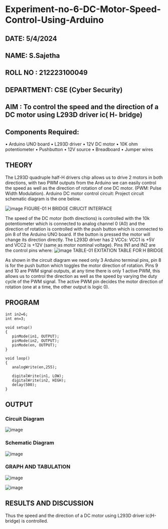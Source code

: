 # Experiment-no-6-DC-Motor-Speed-Control-Using-Arduino

##  DATE: 5/4/2024
##  NAME: S.Sajetha
##  ROLL NO : 212223100049
##  DEPARTMENT: CSE (Cyber Security)

## AIM : To control the speed and the direction of a DC motor using L293D driver ic( H- bridge)

## Components Required:
•	Arduino UNO board
•	L293D driver
•	12V DC motor
•	10K ohm potentiometer
•	Pushbutton
•	12V source
•	Breadboard
•	Jumper wires
## THEORY 
The L293D quadruple half-H drivers chip allows us to drive 2 motors in both directions, with two PWM outputs from the Arduino we can easily control the speed as well as the direction of rotation of one DC motor. (PWM: Pulse Width Modulation).
Arduino DC motor control circuit:
Project circuit schematic diagram is the one below.

![image](https://user-images.githubusercontent.com/36288975/167763051-b230c183-afc5-46f2-ba95-0f95e10dd6c9.png)
FIGURE-01 H BRIDGE CIRUCIT INTERFACE 
 
The speed of the DC motor (both directions) is controlled with the 10k potentiometer which is connected to analog channel 0 (A0) and the direction of rotation is controlled with the push button which is connected to pin 8 of the Arduino UNO board. If the button is pressed the motor will change its direction directly.
The L293D driver has 2 VCCs: VCC1 is +5V and VCC2 is +12V (same as motor nominal voltage). Pins IN1 and IN2 are the control pins where:
![image](https://user-images.githubusercontent.com/36288975/167763120-1421c2c5-8381-49eb-b376-03f6e1113b7a.png)
TABLE-01 EXITATION TABLE FOR H BRIDGE 

As shown in the circuit diagram we need only 3 Arduino terminal pins, pin 8 is for the push button which toggles the motor direction of rotation. Pins 9 and 10 are PWM signal outputs, at any time there is only 1 active PWM, this allows us to control the direction as well as the speed by varying the duty cycle of the PWM signal. The active PWM pin decides the motor direction of rotation (one at a time, the other output is logic 0).

## PROGRAM 
```
int in2=6;
int en=3;

void setup()
{
   pinMode(in1, OUTPUT);
   pinMode(in2, OUTPUT);
   pinMode(en, OUTPUT);
}

void loop()
{
   analogWrite(en,255);

   digitalWrite(in1, LOW);
   digitalWrite(in2, HIGH);
   delay(500);
}

```
## OUTPUT
### Circuit Diagram
![image](https://github.com/Sajetha13/Experiment-no-7-DC-Motor-Speed-Control-Using-Arduino/assets/138849316/c06b60a4-a2d6-4042-9a28-2fd923349c3f)

### Schematic Diagram
![image](https://github.com/Sajetha13/Experiment-no-7-DC-Motor-Speed-Control-Using-Arduino/assets/138849316/bd96db88-2c8e-4087-8635-a3a1b050b0f0)


### GRAPH AND TABULATION 
![image](https://github.com/Sajetha13/Experiment-no-7-DC-Motor-Speed-Control-Using-Arduino/assets/138849316/b31b2e1f-c6b0-40fc-8225-ad2bccfa54da)


![image](https://github.com/Sajetha13/Experiment-no-7-DC-Motor-Speed-Control-Using-Arduino/assets/138849316/e49e6c50-2ff8-4f67-8c19-48f2f3d31cbf)





## RESULTS AND DISCUSSION 
Thus the speed and the direction of a DC motor using L293D driver ic(H-bridge) is controlled.

